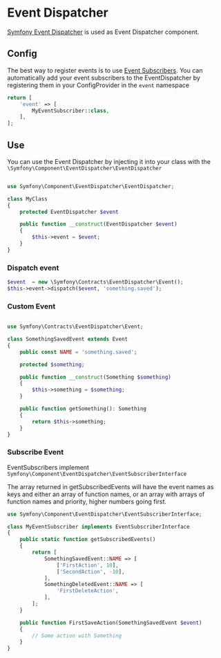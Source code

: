 # Event Dispatcher

[Symfony Event Dispatcher](https://symfony.com/doc/current/components/event_dispatcher.html) is used as Event Dispatcher component.

## Config

The best way to register events is to use [Event Subscribers](https://symfony.com/doc/current/components/event_dispatcher.html#using-event-subscribers). You can automatically add your event subscribers to the EventDispatcher by registering them in your ConfigProvider in the `event` namespace
```php
return [
    'event' => [
        MyEventSubscriber::class,
    ],   
];
```

## Use

You can use the Event Dispatcher by injecting it into your class with the `\Symfony\Component\EventDispatcher\EventDispatcher`

```php 

use Symfony\Component\EventDispatcher\EventDispatcher;

class MyClass
{
    protected EventDispatcher $event

    public function __construct(EventDispatcher $event)
    {
        $this->event = $event;
    }
}
```

### Dispatch event

```php 
$event  = new \Symfony\Contracts\EventDispatcher\Event();
$this->event->dispatch($event, 'something.saved');
```


### Custom Event

```php 

use Symfony\Contracts\EventDispatcher\Event;

class SomethingSavedEvent extends Event
{
    public const NAME = 'something.saved';

    protected $something;

    public function __construct(Something $something)
    {
        $this->something = $something;
    }

    public function getSomething(): Something
    {
        return $this->something;
    }
}
```


### Subscribe Event

EventSubscribers implement `Symfony\Component\EventDispatcher\EventSubscriberInterface`

The array returned in getSubscribedEvents will have the event names as keys and either an array of function names, or an array with arrays of function names and priority, higher numbers going first. 

```php 
use Symfony\Component\EventDispatcher\EventSubscriberInterface;

class MyEventSubscriber implements EventSubscriberInterface
{
    public static function getSubscribedEvents()
    {
        return [
            SomethingSavedEvent::NAME => [
                ['FirstAction', 10],
                ['SecondAction', -10],
            ],
            SomethingDeletedEvent::NAME => [
                'FirstDeleteAction',
            ],
        ];
    }

    public function FirstSaveAction(SomethingSavedEvent $event)
    {
        // Some action with Something
    }
}
```


